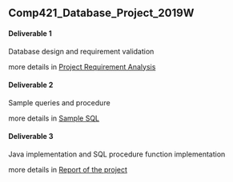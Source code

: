 ## Comp421_Database_Project_2019W

#### Deliverable 1
Database design and requirement validation

more details in [Project Requirement Analysis](./Deliverable_1/Requirement_Analysis.pdf)

#### Deliverable 2 
Sample queries and procedure

more details in [Sample SQL](./Deliverable_2/p2.sql)

#### Deliverable 3
Java implementation and SQL procedure function implementation

more details in [Report of the project](./Deliverable_3/Report.pdf)

